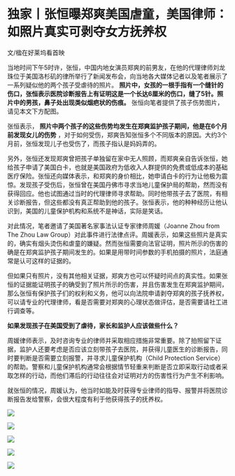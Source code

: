 # 独家丨张恒曝郑爽美国虐童，美国律师：如照片真实可剥夺女方抚养权

文/楹在好莱坞看首映

当地时间下午5时许，张恒，中国内地女演员郑爽的前男友，在他的代理律师刘龙珠位于美国洛杉矶的律所举行了新闻发布会，向当地各大媒体记者以及笔者展示了一系列疑似他的两个孩子受虐待的照片。
**照片中，女孩的一根手指有一个缝针的伤口，张恒表示医院诊断报告上有证明这是一个长达6厘米的伤口，缝了5针。照片中的男孩，鼻子处出现类似烟疤状的伤痕。**
张恒向笔者提供了孩子伤势图片，请见本文下方配图。

张恒表示， **照片中两个孩子的这些伤势均发生在郑爽监护孩子期间，他是在6个月前发现女儿的伤势**
，对于如何受伤，郑爽告知张恒多个不同版本的原因。大约3个月前，张恒发现儿子也受伤了，而孩子指认是妈妈弄的。

另外，张恒还发现郑爽曾把孩子单独留在家中无人照顾，而郑爽亲自告诉张恒，她给孩子申请了美国白卡，也就是美国政府为低收入人群提供的免费或低成本的基础医疗保险。张恒还向媒体表示，和郑爽的身价相比，她申请白卡的行为让他极为震惊。发现孩子受伤后，张恒曾在美国丹佛市寻求当地儿童保护局的帮助，然而没有获得回应。他也试图通过当时的代理律师寻求帮助。同时他带孩子去了医院，有相关诊断报告，但这些都没有真正帮助到他的孩子。张恒表示，他的种种经历让他认识到，美国的儿童保护机构和系统不是神话，实际是笑话。

对此情况，笔者邀请了美国著名家事法认证专家律师周媛（Joanne Zhou from The Zhou Law
Group）对此事件进行法律点评。周媛表示，如果这些照片是真实的，确实有烟头烫伤和虐童的嫌疑。然而张恒需要向法官证明，照片所示的伤害的确是在郑爽监护孩子期间发生的。如果是用带时间参数的手机拍摄的照片，法庭通常是认可这样的证据的。

但如果只有照片，没有其他相关证据，郑爽方也可以怀疑时间点的真实性。如果张恒的证据能证明孩子的确受到了照片所示的伤害，并且伤害发生在郑爽监护期间，那么张恒有保护孩子们的权利和义务，他可以向法院申请剥夺郑爽的孩子抚养权，可以请专业的代理律师，看是否需要对郑爽的心理状态做评估，是否需要请社工进行调查等。

**如果发现孩子在美国受到了虐待，家长和监护人应该做些什么？**

周媛律师表示，及时咨询专业的律师并采取相应措施非常重要。除了拍照留下证据，监护人还要考虑是否应该立刻带孩子去医院，并获得儿童医生的诊断报告，同时要判断是否需要立刻报警，并寻求儿童保护机构（Child
Protection
Service）的帮助。警察和儿童保护机构通常会根据情节轻重来判断是否立即采取行动或者采取怎样的行动，而他们滞后的行动往往会对证明对方的伤害性行为产生不利影响。

就张恒的情况，周媛认为，他当时如能及时获得专业律师的指导、报警并将医院诊断报告发给警察，会很大程度有利于他获得孩子的抚养权。

![](https://inews.gtimg.com/news_bt/OmW5pbTVc5Mt-3cYnCO3vsj6q7t7CNvwEnhCpyMHPKsN8AA/1000)

![](https://inews.gtimg.com/news_bt/Odh49ZlD03sHhECy64FNWNPYzPVOzKC5Ym6wF-ULhSWikAA/1000)

![](https://inews.gtimg.com/news_bt/OlVS_CWCLu5CwX1LfFkgbTgoI6AqrseF1I3xv3idOyjB0AA/1000)

![](https://inews.gtimg.com/news_bt/OhGdyn5J_3GZdKesXvARGb4Nby4Qi5F5nGgd5PByUBmVAAA/1000)

![](https://inews.gtimg.com/news_bt/OzjlyxuH7jclCoVkP03b6vU4M-_ujUJrirgJcz1fsrkIgAA/1000)

